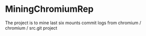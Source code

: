 # MiningChromiumRep
The project is to mine last six mounts commit logs from  chromium / chromium / src.git project
